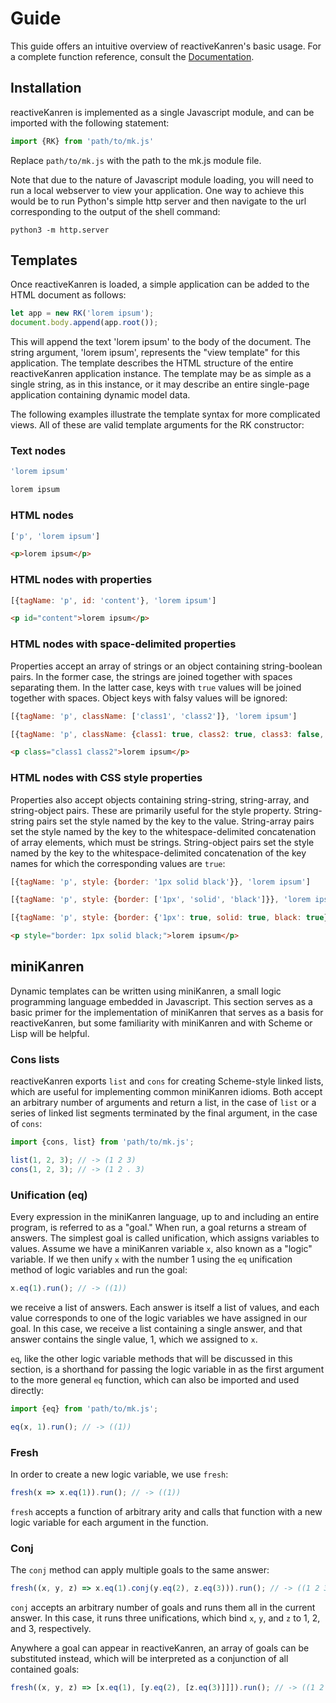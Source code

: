 # Guide

This guide offers an intuitive overview of reactiveKanren's basic usage. For a complete function reference, consult the [Documentation](DOCUMENTATION.md).

## Installation

reactiveKanren is implemented as a single Javascript module, and can be imported with the following statement:

```javascript
import {RK} from 'path/to/mk.js'
```

Replace ```path/to/mk.js``` with the path to the mk.js module file.

Note that due to the nature of Javascript module loading, you will need to run a local webserver to view your application. One way to achieve this would be to run Python's simple http server and then navigate to the url corresponding to the output of the shell command:

```shell
python3 -m http.server
```

## Templates
Once reactiveKanren is loaded, a simple application can be added to the HTML document as follows:

```javascript
let app = new RK('lorem ipsum');
document.body.append(app.root());
```

This will append the text 'lorem ipsum' to the body of the document. The string argument, 'lorem ipsum', represents the "view template" for this application. The template describes the HTML structure of the entire reactiveKanren application instance. The template may be as simple as a single string, as in this instance, or it may describe an entire single-page application containing dynamic model data.

The following examples illustrate the template syntax for more complicated views. All of these are valid template arguments for the RK constructor:

### Text nodes
```javascript
'lorem ipsum'
```

```html
lorem ipsum
```

### HTML nodes

```javascript
['p', 'lorem ipsum']
```

```html
<p>lorem ipsum</p>
```

### HTML nodes with properties

```javascript
[{tagName: 'p', id: 'content'}, 'lorem ipsum']
```

```html
<p id="content">lorem ipsum</p>
```

### HTML nodes with space-delimited properties

Properties accept an array of strings or an object containing string-boolean pairs. In the former case, the strings are joined together with spaces separating them. In the latter case, keys with ```true``` values will be joined together with spaces. Object keys with falsy values will be ignored:

```javascript
[{tagName: 'p', className: ['class1', 'class2']}, 'lorem ipsum']
```

```javascript
[{tagName: 'p', className: {class1: true, class2: true, class3: false, class4: null}}, 'lorem ipsum']
```

```html
<p class="class1 class2">lorem ipsum</p>
```

### HTML nodes with CSS style properties
Properties also accept objects containing string-string, string-array, and string-object pairs. These are primarily useful for the style property. String-string pairs set the style named by the key to the value. String-array pairs set the style named by the key to the whitespace-delimited concatenation of array elements, which must be strings. String-object pairs set the style named by the key to the whitespace-delimited concatenation of the key names for which the corresponding values are ```true```:

```javascript
[{tagName: 'p', style: {border: '1px solid black'}}, 'lorem ipsum']
```

```javascript
[{tagName: 'p', style: {border: ['1px', 'solid', 'black']}}, 'lorem ipsum']
```

```javascript
[{tagName: 'p', style: {border: {'1px': true, solid: true, black: true}}, 'lorem ipsum']
```

```html
<p style="border: 1px solid black;">lorem ipsum</p>
```

## miniKanren

Dynamic templates can be written using miniKanren, a small logic programming language embedded in Javascript. This section serves as a basic primer for the implementation of miniKanren that serves as a basis for reactiveKanren, but some familiarity with miniKanren and with Scheme or Lisp will be helpful.

### Cons lists
reactiveKanren exports ```list``` and ```cons``` for creating Scheme-style linked lists, which are useful for implementing common miniKanren idioms. Both accept an arbitrary number of arguments and return a list, in the case of ```list``` or a series of linked list segments terminated by the final argument, in the case of ```cons```:

```javascript
import {cons, list} from 'path/to/mk.js';

list(1, 2, 3); // -> (1 2 3)
cons(1, 2, 3); // -> (1 2 . 3)
```

### Unification (eq)
Every expression in the miniKanren language, up to and including an entire program, is referred to as a "goal." When run, a goal returns a stream of answers. The simplest goal is called unification, which assigns variables to values. Assume we have a miniKanren variable ```x```, also known as a "logic" variable. If we then unify ```x``` with the number 1 using the ```eq``` unification method of logic variables and run the goal:

```javascript
x.eq(1).run(); // -> ((1))
```

we receive a list of answers. Each answer is itself a list of values, and each value corresponds to one of the logic variables we have assigned in our goal. In this case, we receive a list containing a single answer, and that answer contains the single value, 1, which we assigned to ```x```.

```eq```, like the other logic variable methods that will be discussed in this section, is a shorthand for passing the logic variable in as the first argument to the more general ```eq``` function, which can also be imported and used directly:

```javascript
import {eq} from 'path/to/mk.js';

eq(x, 1).run(); // -> ((1))
```

### Fresh
In order to create a new logic variable, we use ```fresh```:

```javascript
fresh(x => x.eq(1)).run(); // -> ((1))
```

```fresh``` accepts a function of arbitrary arity and calls that function with a new logic variable for each argument in the function.

### Conj
The ```conj``` method can apply multiple goals to the same answer:

```javascript
fresh((x, y, z) => x.eq(1).conj(y.eq(2), z.eq(3))).run(); // -> ((1 2 3))
```

```conj``` accepts an arbitrary number of goals and runs them all in the current answer. In this case, it runs three unifications, which bind ```x```, ```y```, and ```z``` to 1, 2, and 3, respectively.

Anywhere a goal can appear in reactiveKanren, an array of goals can be substituted instead, which will be interpreted as a conjunction of all contained goals:

```javascript
fresh((x, y, z) => [x.eq(1), [y.eq(2), [z.eq(3)]]]).run(); // -> ((1 2 3))
```
